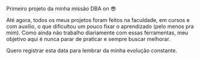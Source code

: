Primeiro projeto da minha missão DBA on 😎

Até agora, todos os meus projetos foram feitos na faculdade, em cursos e com auxílio, o que dificultou um pouco fixar o aprendizado (pelo menos pra mim).
Como ainda não trabalho diariamente com essas ferramentas, meu objetivo aqui é nunca parar de praticar e sempre buscar melhorar.

Quero registrar esta data para lembrar da minha evolução constante.








